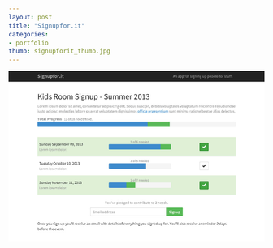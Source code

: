 ```yaml
---
layout: post
title: "Signupfor.it"
categories:
- portfolio
thumb: signupforit_thumb.jpg
---
```


<img src="/assets/images/portfolio/signupforit_main.jpg" alt="Signupfor.it">